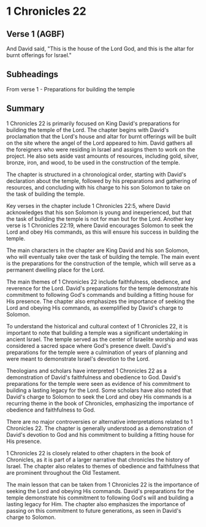 # 1 Chronicles 22

## Verse 1 (AGBF)

And David said, "This is the house of the Lord God, and this is the altar for burnt offerings for Israel."

## Subheadings

From verse 1 - Preparations for building the temple

## Summary

1 Chronicles 22 is primarily focused on King David's preparations for building the temple of the Lord. The chapter begins with David's proclamation that the Lord's house and altar for burnt offerings will be built on the site where the angel of the Lord appeared to him. David gathers all the foreigners who were residing in Israel and assigns them to work on the project. He also sets aside vast amounts of resources, including gold, silver, bronze, iron, and wood, to be used in the construction of the temple.

The chapter is structured in a chronological order, starting with David's declaration about the temple, followed by his preparations and gathering of resources, and concluding with his charge to his son Solomon to take on the task of building the temple.

Key verses in the chapter include 1 Chronicles 22:5, where David acknowledges that his son Solomon is young and inexperienced, but that the task of building the temple is not for man but for the Lord. Another key verse is 1 Chronicles 22:19, where David encourages Solomon to seek the Lord and obey His commands, as this will ensure his success in building the temple.

The main characters in the chapter are King David and his son Solomon, who will eventually take over the task of building the temple. The main event is the preparations for the construction of the temple, which will serve as a permanent dwelling place for the Lord.

The main themes of 1 Chronicles 22 include faithfulness, obedience, and reverence for the Lord. David's preparations for the temple demonstrate his commitment to following God's commands and building a fitting house for His presence. The chapter also emphasizes the importance of seeking the Lord and obeying His commands, as exemplified by David's charge to Solomon.

To understand the historical and cultural context of 1 Chronicles 22, it is important to note that building a temple was a significant undertaking in ancient Israel. The temple served as the center of Israelite worship and was considered a sacred space where God's presence dwelt. David's preparations for the temple were a culmination of years of planning and were meant to demonstrate Israel's devotion to the Lord.

Theologians and scholars have interpreted 1 Chronicles 22 as a demonstration of David's faithfulness and obedience to God. David's preparations for the temple were seen as evidence of his commitment to building a lasting legacy for the Lord. Some scholars have also noted that David's charge to Solomon to seek the Lord and obey His commands is a recurring theme in the book of Chronicles, emphasizing the importance of obedience and faithfulness to God.

There are no major controversies or alternative interpretations related to 1 Chronicles 22. The chapter is generally understood as a demonstration of David's devotion to God and his commitment to building a fitting house for His presence.

1 Chronicles 22 is closely related to other chapters in the book of Chronicles, as it is part of a larger narrative that chronicles the history of Israel. The chapter also relates to themes of obedience and faithfulness that are prominent throughout the Old Testament.

The main lesson that can be taken from 1 Chronicles 22 is the importance of seeking the Lord and obeying His commands. David's preparations for the temple demonstrate his commitment to following God's will and building a lasting legacy for Him. The chapter also emphasizes the importance of passing on this commitment to future generations, as seen in David's charge to Solomon.